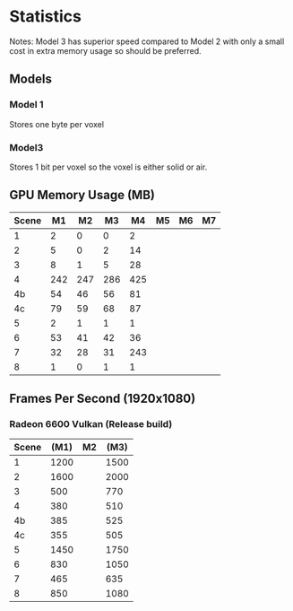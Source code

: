 # Statistics

Notes:
Model 3 has superior speed compared to Model 2 with only
a small cost in extra memory usage so should be preferred.

## Models

### Model 1

Stores one byte per voxel

### Model3

Stores 1 bit per voxel so the voxel is either solid or air.


## GPU Memory Usage (MB)

Scene |  M1  |  M2  |  M3  |  M4  |  M5  |  M6  |  M7
------|------|------|------|------|------|------|------
  1   |   2  |   0  |   0  |   2  |      |      |
  2   |   5  |   0  |   2  |  14  |      |      |
  3   |   8  |   1  |   5  |  28  |      |      |
  4   | 242  | 247  | 286  | 425  |      |      |
  4b  |  54  |  46  |  56  |  81  |      |      |
  4c  |  79  |  59  |  68  |  87  |      |      |
  5   |   2  |   1  |   1  |   1  |      |      |
  6   |  53  |  41  |  42  |  36  |      |      |
  7   |  32  |  28  |  31  | 243  |      |      |
  8   |   1  |   0  |   1  |   1  |      |      |

## Frames Per Second (1920x1080)

### Radeon 6600 Vulkan (Release build)

Scene |  (M1) |  M2  |  (M3) |
------|-------|------|-------|
  1   |  1200 |      |  1500 |
  2   |  1600 |      |  2000 |
  3   |   500 |      |   770 |
  4   |   380 |      |   510 |
  4b  |   385 |      |   525 |
  4c  |   355 |      |   505 |
  5   |  1450 |      |  1750 |
  6   |   830 |      |  1050 | Bunny
  7   |   465 |      |   635 | Height map landscape
  8   |   850 |      |  1080 |
